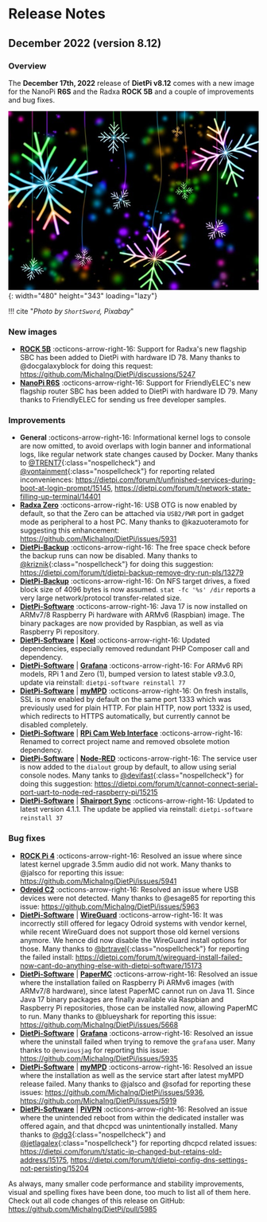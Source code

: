 # Release Notes

## December 2022 (version 8.12)

### Overview

The **December 17th, 2022** release of **DietPi v8.12** comes with a new image for the NanoPi **R6S** and the Radxa **ROCK 5B** and a couple of improvements and bug fixes.

![Christmas stars](../assets/images/dietpi-release-v8_12.jpg){: width="480" height="343" loading="lazy"}

!!! cite "*Photo by `ShortSword`, Pixabay*"

### New images

- [**ROCK 5B**](../hardware.md#radxa) :octicons-arrow-right-16: Support for Radxa's new flagship SBC has been added to DietPi with hardware ID 78. Many thanks to @docgalaxyblock for doing this request: <https://github.com/MichaIng/DietPi/discussions/5247>
- [**NanoPi R6S**](../hardware.md#nanopi-series-friendlyelec) :octicons-arrow-right-16: Support for FriendlyELEC's new flagship router SBC has been added to DietPi with hardware ID 79. Many thanks to FriendlyELEC for sending us free developer samples.

### Improvements

- **General** :octicons-arrow-right-16: Informational kernel logs to console are now omitted, to avoid overlaps with login banner and informational logs, like regular network state changes caused by Docker. Many thanks to [@TRENT7](https://dietpi.com/forum/u/TRENT7){:class="nospellcheck"} and [@vontainment](https://dietpi.com/forum/u/vontainment){:class="nospellcheck"} for reporting related inconveniences: <https://dietpi.com/forum/t/unfinished-services-during-boot-at-login-prompt/15145>, <https://dietpi.com/forum/t/network-state-filling-up-terminal/14401>
- [**Radxa Zero**](../hardware.md#radxa) :octicons-arrow-right-16: USB OTG is now enabled by default, so that the Zero can be attached via `USB2/PWR` port in gadget mode as peripheral to a host PC. Many thanks to @kazuoteramoto for suggesting this enhancement: <https://github.com/MichaIng/DietPi/issues/5931>
- [**DietPi-Backup**](../dietpi_tools/system_maintenance.md#dietpi-backup-backuprestore) :octicons-arrow-right-16: The free space check before the backup runs can now be disabled. Many thanks to [@kriznik](https://dietpi.com/forum/u/kriznik){:class="nospellcheck"} for doing this suggestion: <https://dietpi.com/forum/t/dietpi-backup-remove-dry-run-pls/13279>
- [**DietPi-Backup**](../dietpi_tools/system_maintenance.md#dietpi-backup-backuprestore) :octicons-arrow-right-16: On NFS target drives, a fixed block size of 4096 bytes is now assumed. `stat -fc '%s' /dir` reports a very large network/protocol transfer-related size.
- [**DietPi-Software**](../dietpi_tools/software_installation.md#dietpi-software) :octicons-arrow-right-16: Java 17 is now installed on ARMv7/8 Raspberry Pi hardware with ARMv6 (Raspbian) image. The binary packages are now provided by Raspbian, as well as via Raspberry Pi repository.
- [**DietPi-Software**](../dietpi_tools/software_installation.md#dietpi-software) | [**Koel**](../software/media.md#koel) :octicons-arrow-right-16: Updated dependencies, especially removed redundant PHP Composer call and dependency.
- [**DietPi-Software**](../dietpi_tools/software_installation.md#dietpi-software) | [**Grafana**](../software/hardware_projects.md#grafana) :octicons-arrow-right-16: For ARMv6 RPi models, RPi 1 and Zero (1), bumped version to latest stable v9.3.0, update via reinstall: `dietpi-software reinstall 77`
- [**DietPi-Software**](../dietpi_tools/software_installation.md#dietpi-software) | [**myMPD**](../software/media.md#mympd) :octicons-arrow-right-16: On fresh installs, SSL is now enabled by default on the same port 1333 which was previously used for plain HTTP. For plain HTTP, now port 1332 is used, which redirects to HTTPS automatically, but currently cannot be disabled completely.
- [**DietPi-Software**](../dietpi_tools/software_installation.md#dietpi-software) | [**RPi Cam Web Interface**](../software/camera.md#rpi-cam-web-interface) :octicons-arrow-right-16: Renamed to correct project name and removed obsolete motion dependency.
- [**DietPi-Software**](../dietpi_tools/software_installation.md#dietpi-software) | [**Node-RED**](../software/hardware_projects.md#node-red) :octicons-arrow-right-16: The service user is now added to the `dialout` group by default, to allow using serial console nodes. Many tanks to [@devifast](https://dietpi.com/forum/u/devifast){:class="nospellcheck"} for doing this suggestion: <https://dietpi.com/forum/t/cannot-connect-serial-port-uart-to-node-red-raspberry-pi/15215>
- [**DietPi-Software**](../dietpi_tools/software_installation.md#dietpi-software) | [**Shairport Sync**](../software/media.md#shairport-sync) :octicons-arrow-right-16: Updated to latest version 4.1.1. The update be applied via reinstall: `dietpi-software reinstall 37`

### Bug fixes

- [**ROCK Pi 4**](../hardware.md#radxa) :octicons-arrow-right-16: Resolved an issue where since latest kernel upgrade 3.5mm audio did not work. Many thanks to @jalsco for reporting this issue: <https://github.com/MichaIng/DietPi/issues/5941>
- [**Odroid C2**](../hardware.md#odroid) :octicons-arrow-right-16: Resolved an issue where USB devices were not detected. Many thanks to @esage85 for reporting this issue: <https://github.com/MichaIng/DietPi/issues/5963>
- [**DietPi-Software**](../dietpi_tools/software_installation.md#dietpi-software) | [**WireGuard**](../software/vpn.md#wireguard) :octicons-arrow-right-16: It was incorrectly still offered for legacy Odroid systems with vendor kernel, while recent WireGuard does not support those old kernel versions anymore. We hence did now disable the WireGuard install options for those. Many thanks to [@brtravel](https://dietpi.com/forum/u/brtravel){:class="nospellcheck"} for reporting the failed install: <https://dietpi.com/forum/t/wireguard-install-failed-now-cant-do-anything-else-with-dietpi-software/15173>
- [**DietPi-Software**](../dietpi_tools/software_installation.md#dietpi-software) | [**PaperMC**](../software/gaming.md#papermc) :octicons-arrow-right-16: Resolved an issue where the installation failed on Raspberry Pi ARMv6 images (with ARMv7/8 hardware), since latest PaperMC cannot run on Java 11. Since Java 17 binary packages are finally available via Raspbian and Raspberry Pi repositories, those can be installed now, allowing PaperMC to run. Many thanks to @blueyshark for reporting this issue: <https://github.com/MichaIng/DietPi/issues/5668>
- [**DietPi-Software**](../dietpi_tools/software_installation.md#dietpi-software) | [**Grafana**](../software/hardware_projects.md#grafana) :octicons-arrow-right-16: Resolved an issue where the uninstall failed when trying to remove the `grafana` user. Many thanks to `@enviousjag` for reporting this issue: <https://github.com/MichaIng/DietPi/issues/5935>
- [**DietPi-Software**](../dietpi_tools/software_installation.md#dietpi-software) | [**myMPD**](../software/media.md#mympd) :octicons-arrow-right-16: Resolved an issue where the installation as well as the service start after latest myMPD release failed. Many thanks to @jalsco and @sofad for reporting these issues: <https://github.com/MichaIng/DietPi/issues/5936>, <https://github.com/MichaIng/DietPi/issues/5919>
- [**DietPi-Software**](../dietpi_tools/software_installation.md#dietpi-software) | [**PiVPN**](../software/vpn.md#pivpn) :octicons-arrow-right-16: Resolved an issue where the unintended reboot from within the dedicated installer was offered again, and that dhcpcd was unintentionally installed. Many thanks to [@dg3](https://dietpi.com/forum/u/dg3){:class="nospellcheck"} and [@jetlagalex](https://dietpi.com/forum/u/jetlagalex){:class="nospellcheck"} for reporting dhcpcd related issues: <https://dietpi.com/forum/t/static-ip-changed-but-retains-old-address/15175>, <https://dietpi.com/forum/t/dietpi-config-dns-settings-not-persisting/15204>

As always, many smaller code performance and stability improvements, visual and spelling fixes have been done, too much to list all of them here. Check out all code changes of this release on GitHub: <https://github.com/MichaIng/DietPi/pull/5985>
